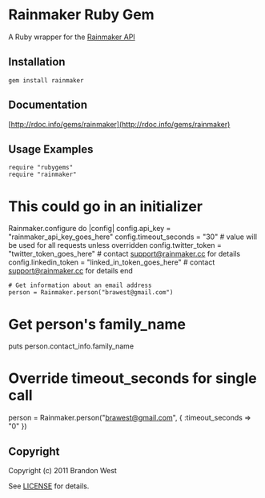 Rainmaker Ruby Gem
====================
A Ruby wrapper for the [Rainmaker API](http://api.rainmaker.cc) 

Installation
------------
    gem install rainmaker

Documentation
-------------
[http://rdoc.info/gems/rainmaker](http://rdoc.info/gems/rainmaker)

Usage Examples
--------------
    require "rubygems"
    require "rainmaker"

  # This could go in an initializer
  Rainmaker.configure do |config|
    config.api_key = "rainmaker_api_key_goes_here"
    config.timeout_seconds = "30"  # value will be used for all requests unless overridden
    config.twitter_token = "twitter_token_goes_here"  # contact support@rainmaker.cc for details
    config.linkedin_token = "linked_in_token_goes_here"  # contact support@rainmaker.cc for details
  end
  
    # Get information about an email address
    person = Rainmaker.person("brawest@gmail.com")
  
  # Get person's family_name
  puts person.contact_info.family_name

  # Override timeout_seconds for single call
  person = Rainmaker.person("brawest@gmail.com", { :timeout_seconds => "0" })
  
Copyright
---------
Copyright (c) 2011 Brandon West

See [LICENSE](https://github.com/brandonmwest/rainmaker/blob/master/LICENSE.md) for details.
